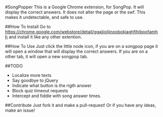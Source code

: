 #SongPopper
This is a Google Chrome extension, for SongPop. It will display the correct answers. It does not alter the page or the swf. This makes it undetectable, and safe to use.

##How To Install
Go to https://chrome.google.com/webstore/detail/ggajjiolijnoobokjaghfjhibpofamhh and install it like any other extention.

##How To Use
Just click the little node icon, if you are on a songpop page it will open a window that will display the correct answers. If you are on a other tab, it will open a new songpop tab.

##TODO
- Localize more texts
- Say goodbye to jQuery
- Indicate what button is the rigth answer
- Block quiz timeout requests
- Intercept and fiddle with song answer times.

##Contribute
Just fork it and make a pull-request! Or if you have any ideas, make an issue!
